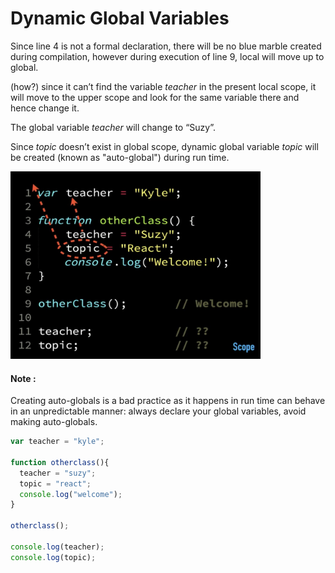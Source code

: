 # Dynamic Global Variables


Since line 4 is not a formal declaration, there will be no blue marble created during compilation,
however during execution of line 9, local will move up to global.

(how?) since it can’t find the variable _teacher_ in the present local scope, it will move to the upper scope and look for the same variable there and hence change it.

The global variable _teacher_ will change to “Suzy”.

Since _topic_ doesn’t exist in global scope, dynamic global variable _topic_ will be created (known as "auto-global") during run time.

<img src="deepimages/2.jpeg" width="400px" height="300px">

#### Note :
Creating auto-globals is a bad practice as it happens in run time can behave in an unpredictable manner: always declare your global variables, avoid making auto-globals.

```javascript
var teacher = "kyle";

function otherclass(){
  teacher = "suzy";
  topic = "react";
  console.log("welcome");
}

otherclass();

console.log(teacher);
console.log(topic);
```


